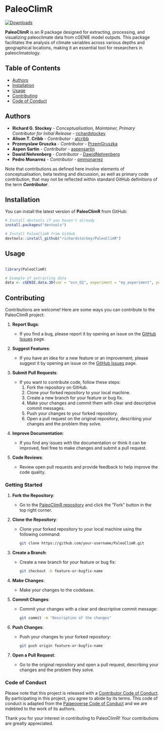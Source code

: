 # PaleoClimR

[![Downloads](https://cranlogs.r-pkg.org/badges/grand-total/PaleoClimR)](https://cran.r-project.org/package=PaleoClimR)


**PaleoClimR** is an R package designed for extracting, processing, and visualizing paleoclimate data from cGENIE model outputs. This package facilitates the analysis of climate variables across various depths and geographical locations, making it an essential tool for researchers in paleoclimatology.

## Table of Contents

- [Authors](#authors)
- [Installation](#installation)
- [Usage](#usage)
- [Contributing](#contributing)
- [Code of Conduct](#code-of-conduct)

## Authors
- **Richard G. Stockey** - *Conceptualisation, Maintainer, Primary Contributor for Initial Release* - [richardstockey](https://github.com/richardstockey)
- **Alison T. Cribb** - *Contributor* - [atcribb](https://github.com/atcribb)
- **Przemyslaw Gruszka** - *Contributor* - [PrzemGruszka](https://github.com/PrzemGruszka)
- **Aspen Sartin** - *Contributor* - [aspensartin](https://github.com/aspensartin)
- **Dawid Nehrenberg** - *Contributor* - [DawidNehrenberg](https://github.com/DawidNehrenberg)
- **Pedro Monarrez** - *Contributor* - [pmmonarrez](https://github.com/pmmonarrez)

Note that contributions as defined here involve elements of conceptualisation, beta testing and discussion, as well as primary code contribution, that may not be reflected within standard GitHub definitions of the term ***Contributor***. 

## Installation

You can install the latest version of **PaleoClimR** from GitHub:

```R
# Install devtools if you haven't already
install.packages("devtools")

# Install PaleoClimR from GitHub
devtools::install_github("richardstockey/PaleoClimR")
```

## Usage
```R

library(PaleoClimR)

# Example of extracting data
data <- cGENIE.data.3D(var = "ocn_O2", experiment = "my_experiment", year = "default")
```

## Contributing

Contributions are welcome! Here are some ways you can contribute to the PaleoClimR project:

1. **Report Bugs**:
    - If you find a bug, please report it by opening an issue on the [GitHub Issues](https://github.com/richardstockey/PaleoClimR/issues) page.

2. **Suggest Features**:
    - If you have an idea for a new feature or an improvement, please suggest it by opening an issue on the [GitHub Issues](https://github.com/richardstockey/PaleoClimR/issues) page.

3. **Submit Pull Requests**:
    - If you want to contribute code, follow these steps:
      1. Fork the repository on GitHub.
      2. Clone your forked repository to your local machine.
      3. Create a new branch for your feature or bug fix.
      4. Make your changes and commit them with clear and descriptive commit messages.
      5. Push your changes to your forked repository.
      6. Open a pull request on the original repository, describing your changes and the problem they solve.

4. **Improve Documentation**:
    - If you find any issues with the documentation or think it can be improved, feel free to make changes and submit a pull request.

5. **Code Reviews**:
    - Review open pull requests and provide feedback to help improve the code quality.

### Getting Started

1. **Fork the Repository**:
    - Go to the [PaleoClimR repository](https://github.com/richardstockey/PaleoClimR) and click the "Fork" button in the top right corner.

2. **Clone the Repository**:
    - Clone your forked repository to your local machine using the following command:
      ```sh
      git clone https://github.com/your-username/PaleoClimR.git
      ```

3. **Create a Branch**:
    - Create a new branch for your feature or bug fix:
      ```sh
      git checkout -b feature-or-bugfix-name
      ```

4. **Make Changes**:
    - Make your changes to the codebase.

5. **Commit Changes**:
    - Commit your changes with a clear and descriptive commit message:
      ```sh
      git commit -m "Description of the changes"
      ```

6. **Push Changes**:
    - Push your changes to your forked repository:
      ```sh
      git push origin feature-or-bugfix-name
      ```

7. **Open a Pull Request**:
    - Go to the original repository and open a pull request, describing your changes and the problem they solve.

### Code of Conduct

Please note that this project is released with a [Contributor Code of Conduct](CODE_OF_CONDUCT.md). By participating in this project, you agree to abide by its terms. This code of conduct is adapted from the [Palaeoverse Code of Conduct](https://github.com/palaeoverse/palaeoverse/blob/main/CODE_OF_CONDUCT.md) and we are indebted to the work of its authors.

Thank you for your interest in contributing to PaleoClimR! Your contributions are greatly appreciated.
